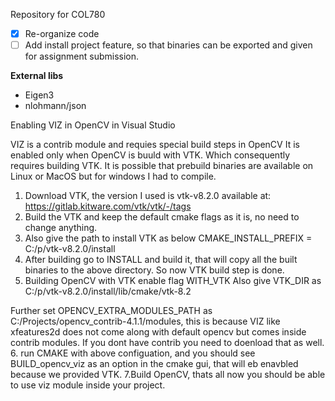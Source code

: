 Repository for COL780

- [x] Re-organize code
- [ ] Add install project feature, so that binaries can be exported and given for assignment submission.

**External libs**

- Eigen3
- nlohmann/json


Enabling VIZ in OpenCV in Visual Studio

VIZ is a contrib module and requies special build steps in OpenCV
It is enabled only when OpenCV is buuld with VTK. Which consequently requires building VTK. It is possible that prebuild binaries are available on Linux or MacOS but for windows I had to compile.

1. Download VTK, the version I used is vtk-v8.2.0 available at: https://gitlab.kitware.com/vtk/vtk/-/tags
2. Build the VTK and keep the default cmake flags as it is, no need to change anything.
3. Also give the path to install VTK as below
CMAKE_INSTALL_PREFIX = C:/p/vtk-v8.2.0/install
4. After building go to INSTALL and build it, that will copy all the built binaries to the above directory. So now VTK build step is done.
5. Building OpenCV with VTK enable flag WITH_VTK
Also give VTK_DIR as C:/p/vtk-v8.2.0/install/lib/cmake/vtk-8.2

Further set OPENCV_EXTRA_MODULES_PATH as C:/Projects/opencv_contrib-4.1.1/modules, this is because VIZ like xfeatures2d does not come along with default opencv but comes inside contrib modules. If you dont have contrib you need to doenload that as well.
6. run CMAKE with above configuation, and you should see BUILD_opencv_viz as an option in the cmake gui, that will eb enavbled because we provided VTK.
7.Build OpenCV, thats all now you should be able to use viz module inside your project.



















